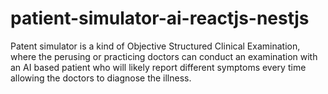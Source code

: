 # patient-simulator-ai-reactjs-nestjs
Patent simulator is a kind of Objective Structured Clinical Examination, where the perusing or practicing doctors can conduct an examination with an AI based patient who will likely report different symptoms every time allowing the doctors to diagnose the illness. 
